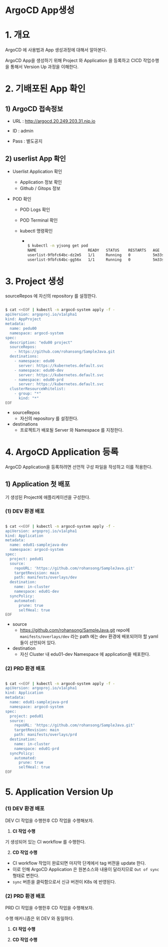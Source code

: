 # ArgoCD App생성



# 1. 개요

ArgoCD 에 사용법과 App 생성과정에 대해서 알아본다.

ArgoCD App을 생성하기 위해 Project 와 Application 을 등록하고 CICD 작업수행을 통해서 Version Up 과정을 이해한다.



# 2. 기배포된 App 확인

## 1) ArgoCD 접속정보

* URL : http://argocd.20.249.203.31.nip.io

* ID : admin

* Pass : 별도공지



## 2) userlist App 확인

* Userlist Application 확인

  * Application 정보 확인
  * Github / Gitops 정보

* POD 확인

  * POD Logs 확인

  * POD Terminal 확인

  * kubectl 명령확인

    * ```sh
      
      $ kubectl -n yjsong get pod
      NAME                       READY   STATUS    RESTARTS   AGE
      userlist-9fbfc64bc-dz2m5   1/1     Running   0          5m33s
      userlist-9fbfc64bc-gg56x   1/1     Running   0          5m33s
      
      ```

      




# 3. Project 생성

sourceRepos 에 자신의 repository 를 설정한다.

```sh

$ cat <<EOF | kubectl -n argocd-system apply -f -
apiVersion: argoproj.io/v1alpha1
kind: AppProject
metadata:
  name: pedu00
  namespace: argocd-system
spec:
  description: "edu00 project"
  sourceRepos:
    - https://github.com/rohansong/SampleJava.git
  destinations:
    - namespace: edu00
      server: https://kubernetes.default.svc
    - namespace: edu00-dev
      server: https://kubernetes.default.svc
    - namespace: edu00-prd
      server: https://kubernetes.default.svc
  clusterResourceWhitelist:
    - group: "*"
      kind: "*"
EOF


```

* sourceRepos
  * 자신의 repository 를 설정한다.
* destinations
  * 프로젝트가 배포될 Server 와 Namespace 를 지정한다.





# 4. ArgoCD Application 등록

ArgoCD Application을 등록하려면 선언적 구성 파일을 작성하고 이를 적용한다.



## 1) Application 첫 배포

기 생성된 Project에 애플리케이션을 구성한다.



### (1) DEV 환경 배포

```sh

$ cat <<EOF | kubectl -n argocd-system apply -f -
apiVersion: argoproj.io/v1alpha1
kind: Application
metadata:
  name: edu01-samplejava-dev
  namespace: argocd-system
spec:
  project: pedu01
  source:
    repoURL: 'https://github.com/rohansong/SampleJava.git'
    targetRevision: main
    path: manifests/overlays/dev
  destination:
    name: in-cluster
    namespace: edu01-dev
  syncPolicy:
    automated:
      prune: true
      selfHeal: true
EOF


```

* source
  * https://github.com/rohansong/SampleJava.git  repo에 `manifests/overlays/dev` 라는 path 에는 dev 환경에 배포되어야 할 yaml 들이 선언되어 있다.
* destination
  * 자신 Cluster 내 edu01-dev Namespace 에 application을 배포한다.



### (2) PRD 환경 배포

```sh

$ cat <<EOF | kubectl -n argocd-system apply -f -
apiVersion: argoproj.io/v1alpha1
kind: Application
metadata:
  name: edu01-samplejava-prd
  namespace: argocd-system
spec:
  project: pedu01
  source:
    repoURL: 'https://github.com/rohansong/SampleJava.git'
    targetRevision: main
    path: manifests/overlays/prd
  destination:
    name: in-cluster
    namespace: edu01-prd
  syncPolicy:
    automated:
      prune: true
      selfHeal: true
EOF

```





# 5. Application Version Up

### (1) DEV 환경 배포

DEV CI 작업을 수행한후 CD 작업을 수행해보자.



1. **CI 작업 수행**

기 생성되어 있는 CI workflow 를 수행한다.



2. **CD 작업 수행**

* CI workflow 작업이 완료되면 마지막 단계에서 tag 버젼을 update 한다. 
* 이로 인해 ArgoCD Application 은 원본소스와 내용이 달라지므로 `Out of sync` 형태로 변한다.
* `sync` 버튼을 클릭함으로서 신규 버젼이 K8s 에 반영된다.





### (2) PRD 환경 배포

PRD CI 작업을 수행한후 CD 작업을 수행해보자.

수행 매커니즘은 위 DEV 와 동일하다.



1. **CI 작업 수행**

2. **CD 작업 수행**